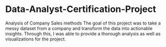 # Data-Analyst-Certification-Project
Analysis of Company Sales methods
The goal of this project was to take a messy dataset from a company and transform the data into actionable insights. Through this, I was able to provide a thorough analysis as well as visualizations for the project.
